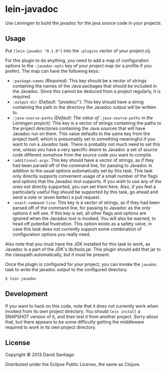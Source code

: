 # lein-javadoc

Use Leiningen to build the javadoc for the java source code in your projects.

## Usage

Put `[lein-javadoc "0.1.0"]` into the `:plugins` vector of your project.clj.

For this plugin to do anything, you need to add a map of configuration
options to the `:javadoc-opts` key of your project map (or a profile
if you prefer). The map can have the following keys:

- `:package-names` *(Required)*: This key should be a vector of
  strings containing the names of the Java packages that should be
  included in the Javadoc. Since this cannot be deduced from a project
  regularly, it is required.
- `:output-dir` *(Default: "javadoc/")*: This key should have a string
  containing the path to the directory the Javadoc output will be
  written to.
- `:java-source-paths` *(Default: The value of `:java-source-paths` in
  the Leiningen project)*: This key is a vector of strings containing
  the paths to the project directories containing the Java sources
  that will have Javadoc run on them. This value defaults to the same
  key from the project itself, which is presumably set to something
  meaningful if you want to run a Javadoc task. There is probably not
  much need to set this one, unless you have a very specific desire to
  Javadoc a set of source code different somehow from the source code
  you want to compile.
- `:additional-args`: This key should have a vector of strings, as if
  they had been parsed off of the command line, for passing to Javadoc
  in addition to the usual options automatically set by this
  task. This task only directly supports convenient usage of a small
  number of the flags and options that the Javadoc tool supports. If
  you wish to use any of the ones not directly supported, you can set
  them here. Also, if you feel a particularly useful flag should be
  supported by this task, go ahead and send a note or (even better) a
  pull request.
- `:exact-command-line`: This key is a vector of strings, as if they
  had been parsed off of the command line, for passing to Javadoc as
  the *only* options it will see. If this key is set, all other flags
  and options are ignored when the Javadoc tool is invoked. You will
  also be warned, to head off potential frustration. This option
  exists as a safety valve, in case this task does not currently
  support some combination of configuration options you really need.

Also note that you must have the JDK installed for this task to work,
as Javadoc is a part of the JDK's lib/tools.jar. This plugin should
add that jar to the classpath automatically, but it must be present.

Once the plugin is configured for your project, you can invoke the
`javadoc` task to write the javadoc output to the configured
directory.

    $ lein javadoc
    
## Development

If you want to hack on this code, note that it does not currently work
when invoked from its own project directory. You should `lein install`
a SNAPSHOT version of it, and then test it from another project. Sorry
about that, but there appears to be some difficulty getting the
middleware required to work in its own project directory.

## License

Copyright © 2013 David Santiago

Distributed under the Eclipse Public License, the same as Clojure.
